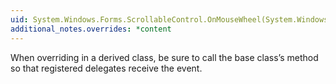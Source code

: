 ```yaml
---
uid: System.Windows.Forms.ScrollableControl.OnMouseWheel(System.Windows.Forms.MouseEventArgs)
additional_notes.overrides: *content
---
```


<p>When overriding <xref href="System.Windows.Forms.ScrollableControl.OnMouseWheel(System.Windows.Forms.MouseEventArgs)"></xref> in a derived class, be sure to call the base class’s <xref href="System.Windows.Forms.ScrollableControl.OnMouseWheel(System.Windows.Forms.MouseEventArgs)"></xref> method so that registered delegates receive the event.</p>


